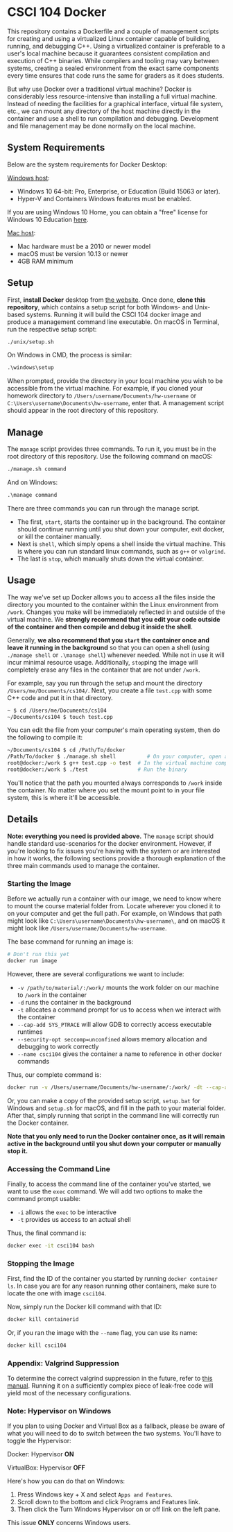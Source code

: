 # CSCI 104 Docker

This repository contains a Dockerfile and a couple of management scripts for creating and using a virtualized Linux container capable of building, running, and debugging C++.
Using a virtualized container is preferable to a user's local machine because it guarantees consistent compilation and execution of C++ binaries.
While compilers and tooling may vary between systems, creating a sealed environment from the exact same components every time ensures that code runs the same for graders as it does students.

But why use Docker over a traditional virtual machine?
Docker is considerably less resource-intensive than installing a full virtual machine.
Instead of needing the facilities for a graphical interface, virtual file system, etc., we can mount any directory of the host machine directly in the container and use a shell to run compilation and debugging.
Development and file management may be done normally on the local machine.

## System Requirements

Below are the system requirements for Docker Desktop:

[Windows host](https://docs.docker.com/docker-for-windows/install/):

- Windows 10 64-bit: Pro, Enterprise, or Education (Build 15063 or later).
- Hyper-V and Containers Windows features must be enabled.

If you are using Windows 10 Home, you can obtain a "free" license for Windows 10 Education [here](https://viterbiit.usc.edu/services/hardware-software/microsoft-imagine-downloads/).

[Mac host](https://docs.docker.com/docker-for-mac/install/):

- Mac hardware must be a 2010 or newer model
- macOS must be version 10.13 or newer
- 4GB RAM minimum


## Setup

First, **install Docker** desktop from [the website](https://www.docker.com/products/docker-desktop).
Once done, **clone this repository**, which contains a setup script for both Windows- and Unix-based systems.
Running it will build the CSCI 104 docker image and produce a management command line executable.
On macOS in Terminal, run the respective setup script:

```bash
./unix/setup.sh
```

On Windows in CMD, the process is similar:

```cmd
.\windows\setup
```

When prompted, provide the directory in your local machine you wish to be accessible from the virtual machine.
For example, if you cloned your homework directory to `/Users/username/Documents/hw-username` or `C:\Users\username\Documents\hw-username`, enter that.
A management script should appear in the root directory of this repository.

## Manage

The `manage` script provides three commands.
To run it, you must be in the root directory of this repository.
Use the following command on macOS:

```bash
./manage.sh command
```

And on Windows:

```cmd
.\manage command
```

There are three commands you can run through the manage script.
- The first, `start`, starts the container up in the background.
  The container should continue running until you shut down your computer, exit docker, or kill the container manually.
- Next is `shell`, which simply opens a shell inside the virtual machine.
  This is where you can run standard linux commands, such as `g++` or `valgrind`.
- The last is `stop`, which manually shuts down the virtual container.

## Usage

The way we've set up Docker allows you to access all the files inside the directory you mounted to the container within the Linux environment from `/work`.
Changes you make will be immediately reflected in and outside of the virtual machine.
We **strongly recommend that you edit your code outside of the container and then compile and debug it inside the shell**.

Generally, **we also recommend that you `start` the container once and leave it running in the background** so that you can open a shell (using `./manage shell` or `.\manage shell`) whenever needed.
While not in use it will incur minimal resource usage.
Additionally, `stop`ping the image will completely erase any files in the container that are not under `/work`.

For example, say you run through the setup and mount the directory `/Users/me/Documents/cs104/`.
Next, you create a file `test.cpp` with some C++ code and put it in that directory.

```bash
~ $ cd /Users/me/Documents/cs104
~/Documents/cs104 $ touch test.cpp
```

You can edit the file from your computer's main operating system, then do the following to compile it:

```bash
~/Documents/cs104 $ cd /Path/To/docker
/Path/To/docker $ ./manage.sh shell          # On your computer, open a shell in the container
root@docker:/work $ g++ test.cpp -o test  # In the virtual machine compile test.cpp
root@docker:/work $ ./test                # Run the binary
```

You'll notice that the path you mounted always corresponds to `/work` inside the container.
No matter where you set the mount point to in your file system, this is where it'll be accessible.

## Details

**Note: everything you need is provided above.**
The `manage` script should handle standard use-scenarios for the docker environment.
However, if you're looking to fix issues you're having with the system or are interested in how it works, the following sections provide a thorough explanation of the three main commands used to manage the container.

### Starting the Image

Before we actually run a container with our image, we need to know where to mount the course material folder from.
Locate wherever you cloned it to on your computer and get the full path.
For example, on Windows that path might look like `C:\Users\username\Documents\hw-username\`, and on macOS it might look like `/Users/username/Documents/hw-username`.

The base command for running an image is:

```bash
# Don't run this yet
docker run image
```

However, there are several configurations we want to include:

- `-v /path/to/material/:/work/` mounts the work folder on our machine to `/work` in the container
- `-d` runs the container in the background
- `-t` allocates a command prompt for us to access when we interact with the container
- `--cap-add SYS_PTRACE` will allow GDB to correctly access executable runtimes
- `--security-opt seccomp=unconfined` allows memory allocation and debugging to work correctly
- `--name csci104` gives the container a name to reference in other docker commands

Thus, our complete command is:

```bash
docker run -v /Users/username/Documents/hw-username/:/work/ -dt --cap-add SYS_PTRACE --security-opt seccomp=unconfined --name csci104 csci104
```

Or, you can make a copy of the provided setup script, `setup.bat` for Windows and `setup.sh` for macOS, and fill in the path to your material folder.
After that, simply running that script in the command line will correctly run the Docker container.

**Note that you only need to run the Docker container once, as it will remain active in the background until you shut down your computer or manually stop it.**

### Accessing the Command Line

Finally, to access the command line of the container you've started, we want to use the `exec` command.
We will add two options to make the command prompt usable:

- `-i` allows the `exec` to be interactive
- `-t` provides us access to an actual shell

Thus, the final command is:

```bash
docker exec -it csci104 bash
```

### Stopping the Image

First, find the ID of the container you started by running `docker container ls`.
In case you are for any reason running other containers, make sure to locate the one with image `csci104`.

Now, simply run the Docker kill command with that ID:

```bash
docker kill containerid
```

Or, if you ran the image with the `--name` flag, you can use its name:

```bash
docker kill csci104
```

### Appendix: Valgrind Suppression

To determine the correct valgrind suppression in the future, refer to [this manual](https://wiki.wxwidgets.org/Valgrind_Suppression_File_Howtohttps://wiki.wxwidgets.org/Valgrind_Suppression_File_Howto).
Running it on a sufficiently complex piece of leak-free code will yield most of the necessary configurations.

### Note: Hypervisor on Windows

If you plan to using Docker and Virtual Box as a fallback, please be aware of what you will need to do to switch between the two systems. You'll have to toggle the Hypervisor:

Docker: Hypervisor **ON**

VirtualBox: Hypervisor **OFF**

Here's how you can do that on Windows:

1. Press Windows key + X and select `Apps and Features`.
2. Scroll down to the bottom and click Programs and Features link.
3. Then click the Turn Windows Hypervisor on or off link on the left pane.

This issue **ONLY** concerns Windows users.
